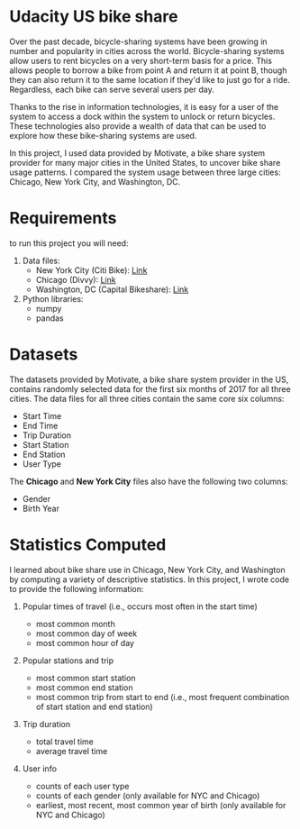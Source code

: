 # Udacity US bike share
Over the past decade, bicycle-sharing systems have been growing in number and popularity in cities across the world. Bicycle-sharing systems allow users to rent bicycles on a very short-term basis for a price. This allows people to borrow a bike from point A and return it at point B, though they can also return it to the same location if they'd like to just go for a ride. Regardless, each bike can serve several users per day.

Thanks to the rise in information technologies, it is easy for a user of the system to access a dock within the system to unlock or return bicycles. These technologies also provide a wealth of data that can be used to explore how these bike-sharing systems are used.

In this project, I used data provided by Motivate, a bike share system provider for many major cities in the United States, to uncover bike share usage patterns. I compared the system usage between three large cities: Chicago, New York City, and Washington, DC.

# Requirements
to run this project you will need:
1. Data files:
   * New York City (Citi Bike): [Link](https://www.citibikenyc.com/system-data)
   * Chicago (Divvy): [Link](https://www.divvybikes.com/system-data)
   * Washington, DC (Capital Bikeshare): [Link](https://www.capitalbikeshare.com/system-data)
2. Python libraries:
   * numpy
   * pandas

# Datasets
The datasets provided by Motivate, a bike share system provider in the US, contains randomly selected data for the first six months of 2017 for all three cities. The data files for all three cities contain the same core six columns:

* Start Time
* End Time
* Trip Duration
* Start Station
* End Station
* User Type

The **Chicago** and **New York City** files also have the following two columns:
* Gender
* Birth Year

# Statistics Computed
I learned about bike share use in Chicago, New York City, and Washington by computing a variety of descriptive statistics. In this project, I wrote code to provide the following information:

1. Popular times of travel (i.e., occurs most often in the start time)
   * most common month
   * most common day of week
   * most common hour of day
  
2. Popular stations and trip
   * most common start station
   * most common end station
   * most common trip from start to end (i.e., most frequent combination of start station and end station)

3. Trip duration
   * total travel time
   * average travel time
  
4. User info
   * counts of each user type
   * counts of each gender (only available for NYC and Chicago)
   * earliest, most recent, most common year of birth (only available for NYC and Chicago)
